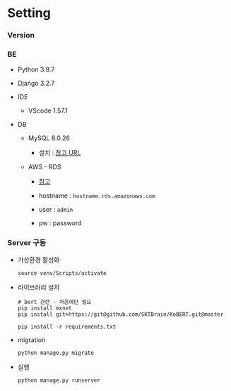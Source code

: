 # Setting

### Version

### BE

- Python 3.9.7
- Django 3.2.7

- IDE
  - VScode 1.57.1

- DB
  - MySQL 8.0.26
    - 설치 : [참고 URL](https://velog.io/@joajoa/MySQL-%EB%8B%A4%EC%9A%B4%EB%A1%9C%EB%93%9C-%EB%B0%8F-%EC%84%A4%EC%B9%98-%EB%B0%A9%EB%B2%95)

  - AWS - RDS 

    - [참고](https://designdevelop.tistory.com/68)

    - hostname : `hostname.rds.amazonaws.com`
    - user : `admin`
    - pw :  password




### Server 구동

- 가상환경 활성화

  ```
  source venv/Scripts/activate
  ```

  

- 라이브러리 설치

  ```
  # bert 관련 - 처음에만 필요
  pip install mxnet
  pip install git+https://git@github.com/SKTBrain/KoBERT.git@master
  ```

  ```
  pip install -r requirements.txt
  ```



- migration

  ```
  python manage.py migrate
  ```

  

- 실행

  ```
  python manage.py runserver
  ```



